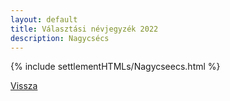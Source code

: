 ```yaml
---
layout: default
title: Választási névjegyzék 2022
description: Nagycsécs
---
```


{% include settlementHTMLs/Nagycseecs.html %}

[Vissza](./)